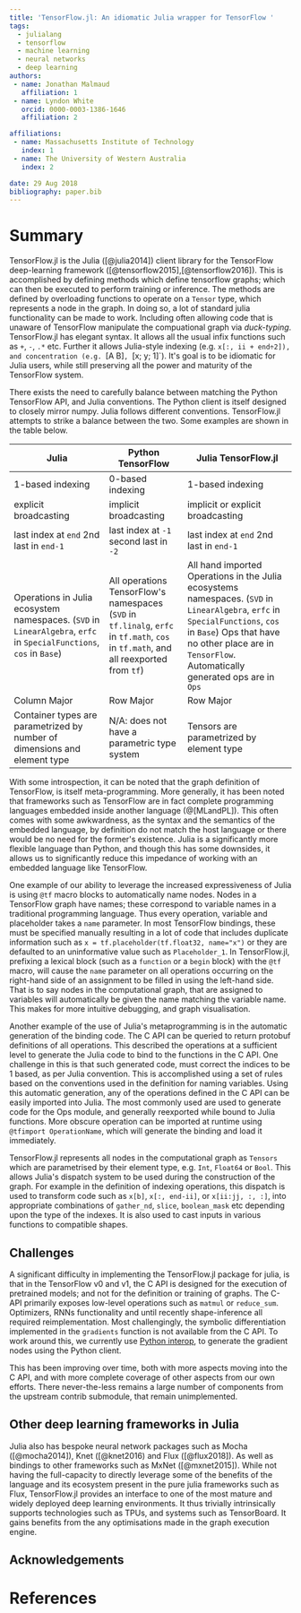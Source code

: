 ```yaml
---
title: 'TensorFlow.jl: An idiomatic Julia wrapper for TensorFlow '
tags:
  - julialang
  - tensorflow
  - machine learning
  - neural networks
  - deep learning
authors:
 - name: Jonathan Malmaud
   affiliation: 1
 - name: Lyndon White
   orcid: 0000-0003-1386-1646
   affiliation: 2

affiliations:
 - name: Massachusetts Institute of Technology 
   index: 1
 - name: The University of Western Australia
   index: 2

date: 29 Aug 2018
bibliography: paper.bib
---
```


# Summary
TensorFlow.jl is the Julia ([@julia2014]) client library for the TensorFlow deep-learning framework ([@tensorflow2015],[@tensorflow2016]).
This is accomplished by defining methods which define tensorflow graphs;
which can then be executed to perform training or inference.
The methods are defined by overloading functions to operate on a `Tensor` type, which represents a node in the graph.
In doing so, a lot of standard julia functionality can be made to work.
Including often allowing code that is unaware of TensorFlow manipulate the compuational graph via _duck-typing_.
TensorFlow.jl has elegant syntax.
It allows all the usual infix functions such as `+`, `-`, `.*` etc.
Further it allows Julia-style indexing (e.g. `x[:, ii + end÷2]), and concentration (e.g. `[A B]`, `[x; y; 1]`).
It's goal is to be idiomatic for Julia users,
while still preserving all the power and maturity of the TensorFlow system.



There exists the need to carefully balance between matching the Python TensorFlow API, and Julia conventions.
The Python client is itself designed to closely mirror numpy.
Julia follows different conventions.
TensorFlow.jl attempts to strike a balance between the two.
Some examples are shown in the table below.

| **Julia**                                                                                                           | **Python TensorFlow**                                                                                                                   |  **Julia TensorFlow.jl**                                                                                                                                                                                                                 |
|---------------------------------------------------------------------------------------------------------------------|-----------------------------------------------------------------------------------------------------------------------------------------|------------------------------------------------------------------------------------------------------------------------------------------------------------------------------------------------------------------------------------------|
| 1-based indexing                                                                                                    |  0-based indexing                                                                                                                       | 1-based indexing                                                                                                                                                                                                                         |
| explicit broadcasting                                                                                               |  implicit broadcasting                                                                                                                  |  implicit or explicit broadcasting                                                                                                                                                                                                       |
| last index at `end` 2nd last in `end-1`                                                                             |  last index at `-1` second last in `-2`                                                                                                 | last index at `end` 2nd last in `end-1`                                                                                                                                                                                                  |
| Operations in Julia ecosystem namespaces. (`SVD` in `LinearAlgebra`, `erfc` in `SpecialFunctions`, `cos` in `Base`) |  All operations TensorFlow's namespaces  (`SVD` in `tf.linalg`, `erfc` in `tf.math`,  `cos` in `tf.math`, and all reexported from `tf`) |  All hand imported Operations in the Julia ecosystems namespaces. (`SVD` in `LinearAlgebra`, `erfc` in `SpecialFunctions`, `cos` in `Base`) Ops that have no other place are in `TensorFlow`. Automatically generated ops are in `Ops`   |
| Column Major                                                                                                        |  Row Major                                                                                                                              |  Row Major                                                                                                                                                                                                                               |
| Container types are parametrized by number of dimensions and element type                                           |  N/A: does not have a parametric type system                                                                                            | Tensors are parametrized by element type                                                                                                                                                                                                 |



With some introspection, it can be noted that the graph definition of TensorFlow, is itself meta-programming.
More generally, it has been noted that frameworks such as TensorFlow are in fact complete programming languages embedded inside another language (@[MLandPL]).
This often comes with some awkwardness, as the syntax and the semantics of the embedded language, by definition do not match the host language or there would be no need for the former's existence.
Julia is a significantly more flexible language than Python,
and though this has some downsides,
it allows us to significantly reduce this impedance of working with an embedded language like TensorFlow.

One example of our ability to leverage the increased expressiveness of Julia is using `@tf` macro blocks to automatically name nodes.
Nodes in a TensorFlow graph have names; these correspond to variable names in a traditional programming language.
Thus every operation, variable and placeholder takes a `name` parameter.
In most TensorFlow bindings, these must be specified manually resulting in a lot of code that includes duplicate information such as 
`x = tf.placeholder(tf.float32, name="x")` or they are defaulted to an uninformative value such as `Placeholder_1`.
In TensorFlow.jl, prefixing a lexical block (such as a `function` or a `begin` block) with the `@tf` macro,
will cause the `name` parameter on all operations occurring on the right-hand side of an assignment to be filled in using the left-hand side.
That is to say nodes in the computational graph, that are assigned to variables will automatically be given the name matching the variable name.
This makes for more intuitive debugging, and graph visualisation.

Another example of the use of Julia's metaprogramming is in the automatic generation of the binding code.
The C API can be queried to return protobuf definitions of all operations.
This described the operations at a sufficient level to generate the Julia code to bind to the functions in the C API.
One challenge in this is that such generated code, must correct the indices to be 1 based, as per Julia convention.
This is accomplished using a set of rules based on the conventions used in the definition for naming variables.
Using this automatic generation, any of the operations defined in the C API can be easily imported into Julia.
The most commonly used are used to generate code for the Ops module, and generally reexported while bound to Julia functions.
More obscure operation can be imported at runtime using `@tfimport OperationName`, which will generate the binding and load it immediately.



TensorFlow.jl represents all nodes in the computational graph as `Tensors` which are parametrised by their element type, e.g. `Int`, `Float64` or `Bool`.
This allows Julia's dispatch system to be used during the construction of the graph.
For example in the definition of indexing operations,
this dispatch is used to transform code such as `x[b]`, `x[:, end-ii]`, or `x[ii:jj, :, :]`, into appropriate combinations of `gather_nd`, `slice`, `boolean_mask` etc depending upon the type of the indexes.
It is also used to cast inputs in various functions to compatible shapes.



## Challenges

A significant difficulty in implementing the TensorFlow.jl package for julia,
is that in the TensorFlow v0 and v1, the C API is designed for the execution of pretrained models;
and not for the definition or training of graphs.
The C-API primarily exposes low-level operations such as `matmul` or `reduce_sum`.
Optimizers, RNNs functionality and until recently shape-inference all required reimplementation.
Most challengingly, the symbolic differentiation implemented in the `gradients` function is not available from the C API.
To work around this, we currently use [Python interop](https://github.com/JuliaPy/PyCall.jl), to generate the gradient nodes using the Python client.

This has been improving over time, both with more aspects moving into the C API,
 and with more complete coverage of other aspects from our own efforts.
There never-the-less remains a large number of components from the upstream contrib submodule, that remain unimplemented.



## Other deep learning frameworks in Julia

Julia also has bespoke neural network packages such as Mocha ([@mocha2014]),  Knet ([@knet2016) and Flux ([@flux2018]).
As well as bindings to other frameworks such as MxNet ([@mxnet2015]).
While not having the full-capacity to directly leverage some of the benefits of the language and its ecosystem present in the pure julia frameworks such as Flux,
TensorFlow.jl provides an interface to one of the most mature and widely deployed deep learning environments.
It thus trivially intrinsically supports technologies such as TPUs, and systems such as TensorBoard.
It gains benefits from the any optimisations made in the graph execution engine. 


## Acknowledgements
 


# References
